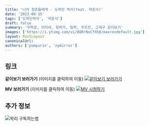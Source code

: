 ```yaml
---
title: '나의 청춘들에게 - 도파민 박사(feat. 곽춘식)'
date: '2023-08-15'
tags: ['도파민박사', '곽춘식']
draft: false
summary: '우왁굳, 아이네, 징버거, 릴파, 주르르, 고세구 같이보기'
images: ['https://i.ytimg.com/vi/8QRrNxCfXh8/maxresdefault.jpg']
layout: PostLayout
canonicalUrl:
authors: ['pompurin', 'nymirror']
---
```


## 링크

**같이보기 보러가기** (이미지를 클릭하여 이동)
[![같이보기 보러가기](https://cdn.discordapp.com/attachments/1136601898116464710/1211650793904807976/logo.png?ex=65eef8bc&is=65dc83bc&hm=95dc0e08c1f43025dd60def429896697b3787a9f923593eb50b24e9fb6280361&)](https://cafe.naver.com/steamindiegame/12445449)

**MV 보러가기** (이미지를 클릭하여 이동)
[![MV 시청하기](https://i.ytimg.com/vi/8QRrNxCfXh8/maxresdefault.jpg)](https://youtu.be/8QRrNxCfXh8)

## 추가 정보

![왁리 구독하는법](https://cdn.discordapp.com/attachments/1136601898116464710/1202561346370142238/--3-cut.gif?ex=65e99707&is=65d72207&hm=77ccf39e44d1b0ba4bc899cb3220e87d5ce56ff9a25de53263bc132fb9c9d85a&)
